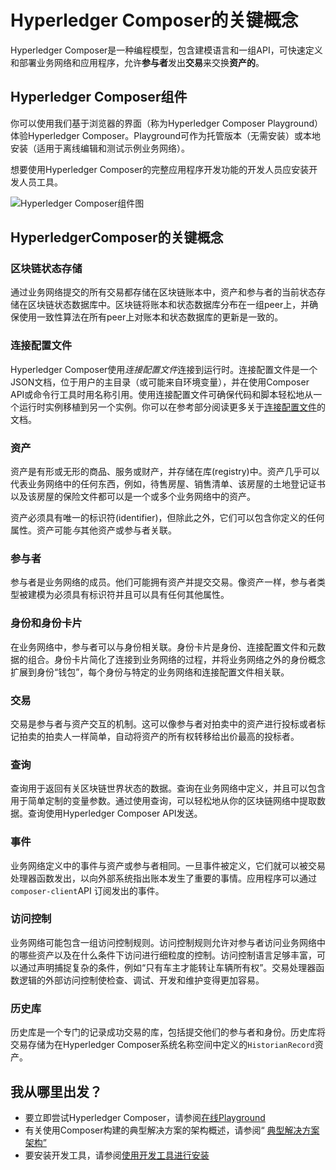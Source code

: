 # Hyperledger Composer的关键概念

Hyperledger Composer是一种编程模型，包含建模语言和一组API，可快速定义和部署业务网络和应用程序，允许**参与者**发出**交易**来交换**资产的**。

## Hyperledger Composer组件

你可以使用我们基于浏览器的界面（称为Hyperledger Composer Playground）体验Hyperledger Composer。Playground可作为托管版本（无需安装）或本地安装（适用于离线编辑和测试示例业务网络）。

想要使用Hyperledger Composer的完整应用程序开发功能的开发人员应安装开发人员工具。

![Hyperledger Composer组件图](https://hyperledger.github.io/composer/assets/img/ComposerComponents.svg)

## HyperledgerComposer的关键概念

### 区块链状态存储

通过业务网络提交的所有交易都存储在区块链账本中，资产和参与者的当前状态存储在区块链状态数据库中。区块链将账本和状态数据库分布在一组peer上，并确保使用一致性算法在所有peer上对账本和状态数据库的更新是一致的。

### 连接配置文件

Hyperledger Composer使用*连接配置文件*连接到运行时。连接配置文件是一个JSON文档，位于用户的主目录（或可能来自环境变量），并在使用Composer API或命令行工具时用名称引用。使用连接配置文件可确保代码和脚本轻松地从一个运行时实例移植到另一个实例。你可以在参考部分阅读更多关于[连接配置文件](reference_connectionprofile.md)的文档。

### 资产

资产是有形或无形的商品、服务或财产，并存储在库(registry)中。资产几乎可以代表业务网络中的任何东西，例如，待售房屋、销售清单、该房屋的土地登记证书以及该房屋的保险文件都可以是一个或多个业务网络中的资产。

资产必须具有唯一的标识符(identifier)，但除此之外，它们可以包含你定义的任何属性。资产可能*与*其他资产或参与者关联。

### 参与者

参与者是业务网络的成员。他们可能拥有资产并提交交易。像资产一样，参与者类型被建模为必须具有标识符并且可以具有任何其他属性。

### 身份和身份卡片

在业务网络中，参与者可以与身份相关联。身份卡片是身份、连接配置文件和元数据的组合。身份卡片简化了连接到业务网络的过程，并将业务网络之外的身份概念扩展到身份“钱包”，每个身份与特定的业务网络和连接配置文件相关联。

### 交易

交易是参与者与资产交互的机制。这可以像参与者对拍卖中的资产进行投标或者标记拍卖的拍卖人一样简单，自动将资产的所有权转移给出价最高的投标者。

### 查询

查询用于返回有关区块链世界状态的数据。查询在业务网络中定义，并且可以包含用于简单定制的变量参数。通过使用查询，可以轻松地从你的区块链网络中提取数据。查询使用Hyperledger Composer API发送。

### 事件

业务网络定义中的事件与资产或参与者相同。一旦事件被定义，它们就可以被交易处理器函数发出，以向外部系统指出账本发生了重要的事情。应用程序可以通过`composer-client`API 订阅发出的事件。

### 访问控制

业务网络可能包含一组访问控制规则。访问控制规则允许对参与者访问业务网络中的哪些资产以及在什么条件下访问进行细粒度的控制。访问控制语言足够丰富，可以通过声明捕捉复杂的条件，例如“只有车主才能转让车辆所有权”。交易处理器函数逻辑的外部访问控制使检查、调试、开发和维护变得更加容易。

### 历史库

历史库是一个专门的记录成功交易的库，包括提交他们的参与者和身份。历史库将交易存储为在Hyperledger Composer系统名称空间中定义的`HistorianRecord`资产。

## 我从哪里出发？

- 要立即尝试Hyperledger Composer，请参阅[在线Playground](https://hyperledger.github.io/composer/installing/getting-started-with-playground.html)
- 有关使用Composer构建的典型解决方案的架构概述，请参阅“ [典型解决方案架构”](introduction_solution-architecture.md)
- 要安装开发工具，请参阅[使用开发工具进行安装](installing_development-tools.md)
